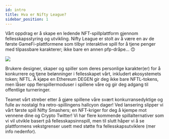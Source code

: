 ```yaml
---
id: intro
title: Hva er Nifty League?
sidebar_position: 1
---
```


Vårt oppdrag er å skape en ledende NFT-spillplattform gjennom fellesskapsstyring og utvikling. Nifty League er stolt av å være en av de første GameFi-plattformene som tilbyr interaktive spill for å tjene penger med tilpassbare karakterer; ikke bare en annen pfp-dråpe... 🙃

![](/img/story.gif)

Brukere designer, skaper og spiller som deres personlige karakter(er) for å konkurrere og tjene belønninger i fellesskapet vårt, inkludert økosystemets token; NFTL. Å kjøpe en Ethereum DEGEN gir deg ikke bare NFTL-tokens, men låser opp flerspillermoduser i spillene våre og gir deg adgang til offentlige turneringer.

Teamet vårt streber etter å gjøre spillene våre svært konkurransedyktige og fulle av nostalgi fra retro-spillingens hallcyon dager! Ved lansering slipper vi vårt første spill Nifty Smashers; en NFT-kriger for deg å kjempe mot vennene dine og Crypto Twitter! Vi har flere kommende spillalternativer som vi vil utvikle basert på fellesskapsinnspill, men til slutt håper vi å se plattformens vekstgrenser usett med støtte fra fellesskapsutviklere (mer info nedenfor).

